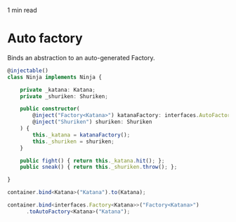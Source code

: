 <p id="reading-time-action-id" align="left">1 min read</p>

# Auto factory

Binds an abstraction to an auto-generated Factory.

```ts
@injectable()
class Ninja implements Ninja {

    private _katana: Katana;
    private _shuriken: Shuriken;

    public constructor(
	    @inject("Factory<Katana>") katanaFactory: interfaces.AutoFactory<Katana>,
	    @inject("Shuriken") shuriken: Shuriken
    ) {
        this._katana = katanaFactory();
        this._shuriken = shuriken;
    }

    public fight() { return this._katana.hit(); };
    public sneak() { return this._shuriken.throw(); };

}
```

```ts
container.bind<Katana>("Katana").to(Katana);

container.bind<interfaces.Factory<Katana>>("Factory<Katana>")
	  .toAutoFactory<Katana>("Katana");
```
